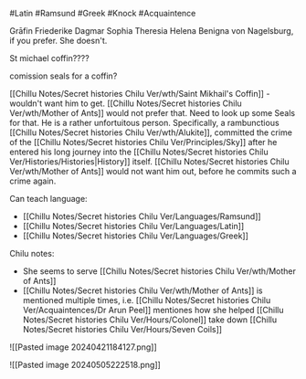 #Latin #Ramsund #Greek #Knock #Acquaintence 

Grāfin Friederike Dagmar Sophia Theresia Helena Benigna von Nagelsburg, if you prefer. She doesn't.

St michael coffin????

comission seals for a coffin?

[[Chillu Notes/Secret histories Chilu Ver/wth/Saint Mikhail's Coffin]] - wouldn't want him to get. [[Chillu Notes/Secret histories Chilu Ver/wth/Mother of Ants]] would not prefer that. Need to look up some Seals for that. He is a rather unfortuitous person. Specifically, a rambunctious [[Chillu Notes/Secret histories Chilu Ver/wth/Alukite]], committed the crime of the [[Chillu Notes/Secret histories Chilu Ver/Principles/Sky]] after he entered his long journey into the [[Chillu Notes/Secret histories Chilu Ver/Histories/Histories|History]] itself. [[Chillu Notes/Secret histories Chilu Ver/wth/Mother of Ants]] would not want him out, before he commits such a crime again.

Can teach language:
- [[Chillu Notes/Secret histories Chilu Ver/Languages/Ramsund]]
- [[Chillu Notes/Secret histories Chilu Ver/Languages/Latin]]
- [[Chillu Notes/Secret histories Chilu Ver/Languages/Greek]]

Chilu notes:
- She seems to serve [[Chillu Notes/Secret histories Chilu Ver/wth/Mother of Ants]]
- [[Chillu Notes/Secret histories Chilu Ver/wth/Mother of Ants]] is mentioned multiple times, i.e. [[Chillu Notes/Secret histories Chilu Ver/Acquaintences/Dr Arun Peel]] mentiones how she helped [[Chillu Notes/Secret histories Chilu Ver/Hours/Colonel]] take down [[Chillu Notes/Secret histories Chilu Ver/Hours/Seven Coils]] 

![[Pasted image 20240421184127.png]]

![[Pasted image 20240505222518.png]]